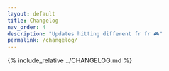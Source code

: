 ```yaml
---
layout: default
title: Changelog
nav_order: 4
description: "Updates hitting different fr fr 🎮"
permalink: /changelog/
---
```


{% include_relative ../CHANGELOG.md %}
